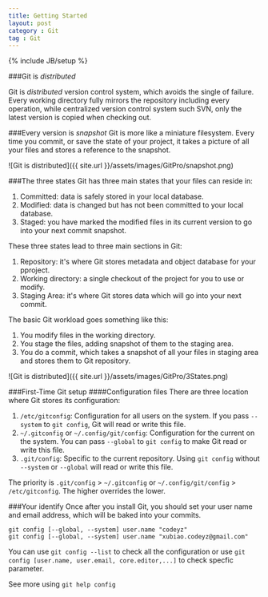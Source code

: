 ```yaml
---
title: Getting Started
layout: post
category : Git
tag : Git
---
```

{% include JB/setup %}

###Git is *distributed*

Git is *distributed* version control system, which avoids the single of  failure. Every working directory fully mirrors the repository including every operation, while centralized version control system such SVN, only the latest version is copied when checking out.

###Every version is *snapshot*
Git is more like a miniature filesystem. Every time you commit, or save the state of your project, it takes a picture of all your files and stores a reference to the snapshot.

![Git is distributed]({{ site.url }}/assets/images/GitPro/snapshot.png)


###The three states
Git has three main states that your files can reside in:

1. Committed: data is safely stored in your local database.
2. Modified: data is changed but has not been committed to your local database.
3. Staged: you have marked the modified files in its current version to go into your next commit snapshot.

These three states lead to three main sections in Git:

1. Repository: it's where Git stores metadata and object database for your pproject.
2. Working directory: a single checkout of the project for you to use or modify.
3. Staging Area: it's where Git stores data which will go into your next commit.

The basic Git workload goes something like this:

1. You modify files in the working directory.
2. You stage the files, adding snapshot of them to the staging area.
3. You do a commit, which takes a snapshot of all your files in staging area and stores them to Git repository.

![Git is distributed]({{ site.url }}/assets/images/GitPro/3States.png)

###First-Time Git setup
####Configuration files
There are three location where Git stores its configuration:

1. `/etc/gitconfig`: Configuration for all users on the system. If you pass `--system` to `git config`, Git will read or write this file.
2. `~/.gitconfig` or `~/.config/git/config`: Configuration for the current on the system. You can pass `--global` to `git config` to make Git read or write this file.
3. `.git/config`: Specific to the current repository. Using `git config` without `--system` or `--global` will read or write this file.

The priority is `.git/config` > `~/.gitconfig` or `~/.config/git/config` > `/etc/gitconfig`. The higher overrides the lower.

###Your identify
Once after you install Git, you should set your user name and email address, which will be baked into your commits.

	git config [--global, --system] user.name "codeyz"
	git config [--global, --system] user.name "xubiao.codeyz@gmail.com"
			
You can use `git config --list` to check all the configuration or use `git config [user.name, user.email, core.editor,...]` to check specfic parameter. 
				
See more using `git help config`
